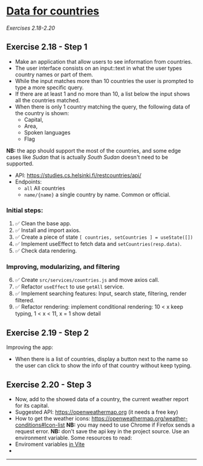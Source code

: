 # [Data for countries][00]
_Exercises 2.18-2.20_

## Exercise 2.18 - Step 1
- Make an application that allow users to see information from countries.
- The user interface consists on an input::text in what the user types country names or part of them.
- While the input matches more than 10 countries the user is prompted to type a more specific query.
- If there are at least 1 and no more than 10, a list below the input shows all the countries matched.
- When there is only 1 country matching the query, the following data of the country is shown:
  - Capital,
  - Area,
  - Spoken languages
  - Flag

**NB:** the app should support the most of the countries, and some edge cases like _Sudan_ that is actually _South Sudan_ doesn't need to be supported.

- API: https://studies.cs.helsinki.fi/restcountries/api/
- Endpoints:
  - `all`	All countries
  - `name/{name}` a single country by name. Common or official.	

### Initial steps:
1. ✅ Clean the base app.
2. ✅ Install and import axios.
3. ✅ Create a piece of state `[ countries, setCountries ] = useState([])`
4. ✅ Implement useEffect to fetch data and `setCountries(resp.data)`.
5. ✅ Check data rendering.

### Improving, modularizing, and filtering
6. ✅ Create `src/services/countries.js` and move axios call.
7. ✅ Refactor `useEffect` to use `getAll` service.
8. ✅ Implement searching features: Input, search state, filtering, render filtered.
9. ✅ Refactor rendering: implement conditional rendering: 10 < x keep typing, 1 < x < 11, x = 1 show detail

## Exercise 2.19 - Step 2
Improving the app:
- When there is a list of countries, display a button next to the name so the user can click to show the info of that country without keep typing.



## Exercise 2.20 - Step 3
- Now, add to the showed data of a country, the current weather report for its capital.
- Suggested API: https://openweathermap.org (it needs a free key)
- How to get the weather icons: https://openweathermap.org/weather-conditions#Icon-list
**NB:** you may need to use Chrome if Firefox sends a request error.
**NB:** don't save the api key in the project source. Use an environment variable. Some resources to read:
- Enviroment variables [in Vite][10]
- 










---
[00]:https://fullstackopen.com/en/part2/adding_styles_to_react_app#exercises-2-18-2-20
[10]:https://vitejs.dev/guide/env-and-mode.html